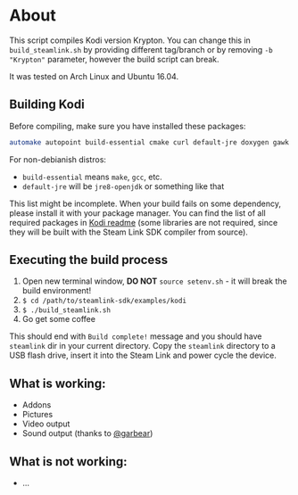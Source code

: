 
# About

This script compiles Kodi version Krypton.
You can change this in `build_steamlink.sh` by providing different tag/branch or by removing `-b "Krypton"` parameter, however the build script can break.

It was tested on Arch Linux and Ubuntu 16.04.

## Building Kodi

Before compiling, make sure you have installed these packages:
```Bash
automake autopoint build-essential cmake curl default-jre doxygen gawk git gperf libcurl4-openssl-dev libtool swig unzip zip zlib1g-dev wget pkg-config
```
For non-debianish distros:
- `build-essential` means `make`, `gcc`, etc.
- `default-jre` will be `jre8-openjdk` or something like that

This list might be incomplete. When your build fails on some dependency,
please install it with your package manager. You can find the list of all required
packages in [Kodi readme](https://github.com/xbmc/xbmc/blob/master/docs/README.linux#L46)
(some libraries are not required, since they will be built with the Steam Link SDK compiler from source).

## Executing the build process

1. Open new terminal window, **DO NOT** `source setenv.sh` - it will break the build environment!
2. `$ cd /path/to/steamlink-sdk/examples/kodi`
3. `$ ./build_steamlink.sh`
4. Go get some coffee

This should end with `Build complete!` message and you should have `steamlink` dir in your current directory.
Copy the `steamlink` directory to a USB flash drive, insert it into the Steam Link and
power cycle the device.

## What is working:
- Addons
- Pictures
- Video output
- Sound output (thanks to [@garbear](https://github.com/garbear/))

## What is not working:
- ...
